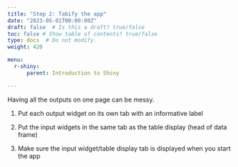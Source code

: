 ```yaml
---
title: "Step 2: Tabify the app"
date: "2023-05-01T00:00:00Z"
draft: false  # Is this a draft? true/false
toc: false # Show table of contents? true/false
type: docs  # Do not modify.
weight: 420

menu:
  r-shiny:
      parent: Introduction to Shiny

---
```


Having all the outputs on one page can be messy.

1. Put each output widget on its own tab with an informative label

2. Put the input widgets in the same tab as the table display (head of data frame)

3. Make sure the input widget/table display tab is displayed when you start the app
